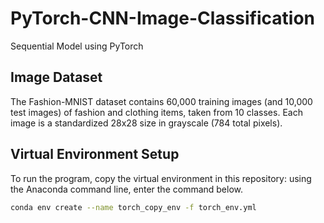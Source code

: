 # PyTorch-CNN-Image-Classification
Sequential Model using PyTorch

## Image Dataset
The Fashion-MNIST dataset contains 60,000 training images (and 10,000 test images) of fashion and clothing items, taken from 10 classes. Each image is a standardized 28x28 size in grayscale (784 total pixels).

## Virtual Environment Setup
To run the program, copy the virtual environment in this repository: using the Anaconda command line, enter the command below.  
```bash
conda env create --name torch_copy_env -f torch_env.yml
```
